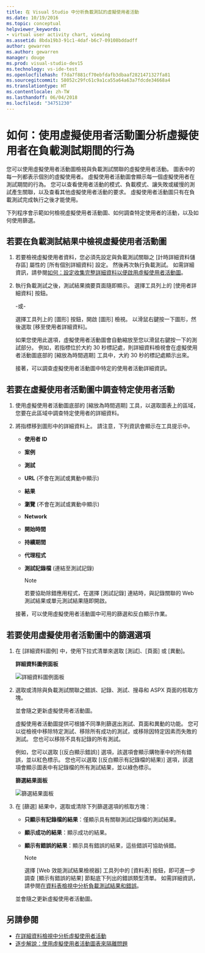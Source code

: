 ```yaml
---
title: 在 Visual Studio 中分析負載測試的虛擬使用者活動
ms.date: 10/19/2016
ms.topic: conceptual
helpviewer_keywords:
- virtual user activity chart, viewing
ms.assetid: 8bda19b3-91c1-4daf-b6c7-09108bddadff
author: gewarren
ms.author: gewarren
manager: douge
ms.prod: visual-studio-dev15
ms.technology: vs-ide-test
ms.openlocfilehash: f7da7f881cf70ebfdafb3dbaaf2821471327fa81
ms.sourcegitcommit: 58052c29fc61c9a1ca55a64a63a7fdcde34668a4
ms.translationtype: HT
ms.contentlocale: zh-TW
ms.lasthandoff: 06/04/2018
ms.locfileid: "34751230"
---
```

# <a name="how-to-analyze-what-virtual-users-are-doing-during-a-load-test-using-the-virtual-user-activity-chart"></a>如何：使用虛擬使用者活動圖分析虛擬使用者在負載測試期間的行為

您可以使用虛擬使用者活動圖檢視與負載測試關聯的虛擬使用者活動。 圖表中的每一列都表示個別的虛擬使用者。 虛擬使用者活動圖會顯示每一個虛擬使用者在測試期間的行為。 您可以查看使用者活動的模式、負載模式、讓失敗或緩慢的測試產生關聯，以及查看其他虛擬使用者活動的要求。 虛擬使用者活動圖只有在負載測試完成執行之後才能使用。

下列程序會示範如何檢視虛擬使用者活動圖、如何調查特定使用者的活動，以及如何使用篩選。

## <a name="to-view-the-virtual-user-activity-chart-in-your-load-test-results"></a>若要在負載測試結果中檢視虛擬使用者活動圖

1.  若要檢視虛擬使用者資料，您必須先設定與負載測試關聯之 [計時詳細資料儲存區] 屬性的 [所有個別詳細資料] 設定。 然後再次執行負載測試。 如需詳細資訊，請參閱[如何：設定收集完整詳細資料以便啟用虛擬使用者活動圖](../test/how-to-configure-load-tests-to-collect-full-details.md)。

2.  執行負載測試之後，測試結果摘要頁面隨即顯示。 選擇工具列上的 [使用者詳細資料] 按鈕。

     -或-

     選擇工具列上的 [圖形] 按鈕，開啟 [圖形] 檢視。 以滑鼠右鍵按一下圖形，然後選取 [移至使用者詳細資料]。

     如果您使用此選項，虛擬使用者活動圖會自動縮放至您以滑鼠右鍵按一下的測試部分。 例如，若指標位於大約 30 秒標記處，則詳細資料檢視會在虛擬使用者活動圖底部的 [縮放為時間週期] 工具中，大約 30 秒的標記處顯示出來。

     接著，可以調查虛擬使用者活動圖中特定的使用者活動詳細資訊。

## <a name="to-investigate-a-specific-users-activity-in-the-virtual-user-activity-chart"></a>若要在虛擬使用者活動圖中調查特定使用者活動

1.  使用虛擬使用者活動圖底部的 [縮放為時間週期] 工具，以選取圖表上的區域，您要在此區域中調查特定使用者的詳細資料。

2.  將指標移到圖形中的詳細資料上。 請注意，下列資訊會顯示在工具提示中。

    -   **使用者 ID**

    -   **案例**

    -   **測試**

    -   **URL** (不會在測試或異動中顯示)

    -   **結果**

    -   **瀏覽** (不會在測試或異動中顯示)

    -   **Network**

    -   **開始時間**

    -   **持續期間**

    -   **代理程式**

    -   **測試記錄檔** (連結至測試記錄)

        > [!NOTE]
        > 若要協助除錯應用程式，在選擇 [測試記錄] 連結時，與記錄關聯的 Web 測試結果或單元測試結果隨即開啟。

     接著，可以使用虛擬使用者活動圖中可用的篩選和反白顯示作業。

## <a name="to-use-filtering-options-in-the-virtual-user-activity-chart"></a>若要使用虛擬使用者活動圖中的篩選選項

1.  在 [詳細資料圖例] 中，使用下拉式清單來選取 [測試]、[頁面] 或 [異動]。

     **詳細資料圖例面板**

     ![詳細資料圖例面板](../test/media/ltest_detailslegend.png)

2.  選取或清除與負載測試關聯之錯誤、記錄、測試、搜尋和 ASPX 頁面的核取方塊。

     並會隨之更新虛擬使用者活動圖。

     虛擬使用者活動圖提供可根據不同準則篩選出測試、頁面和異動的功能。 您可以從檢視中移除特定測試、移除所有成功的測試，或移除因特定因素而失敗的測試。 您也可以移除不具有記錄的所有測試。

     例如，您可以選取 [(反白顯示錯誤)] 選項，該選項會顯示購物車中的所有錯誤，並以紅色標示。 您也可以選取 [(反白顯示有記錄檔的結果)] 選項，該選項會顯示圖表中有記錄檔的所有測試結果，並以綠色標示。

     **篩選結果面板**

     ![篩選結果面板](../test/media/ltest_filterresults.png)

3.  在 [篩選] 結果中，選取或清除下列篩選選項的核取方塊：

    -   **只顯示有記錄檔的結果**：僅顯示具有關聯測試記錄檔的測試結果。

    -   **顯示成功的結果**：顯示成功的結果。

    -   **顯示有錯誤的結果**：顯示具有錯誤的結果，這些錯誤可協助偵錯。

        > [!NOTE]
        > 選擇 [Web 效能測試結果檢視器] 工具列中的 [資料表] 按鈕，即可進一步調查 [顯示有錯誤的結果] 節點底下列出的錯誤類型清單。 如需詳細資訊，請參閱[在資料表檢視中分析負載測試結果和錯誤](../test/analyze-load-test-results-and-errors-in-the-tables-view.md)。

     並會隨之更新虛擬使用者活動圖。

## <a name="see-also"></a>另請參閱

- [在詳細資料檢視中分析虛擬使用者活動](../test/analyze-load-test-virtual-user-activity-in-the-details-view.md)
- [逐步解說：使用虛擬使用者活動圖表來隔離問題](../test/walkthrough-use-the-virtual-user-activity-chart-to-isolate-issues.md)